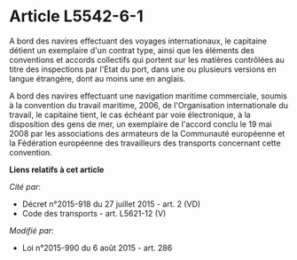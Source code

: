# Article L5542-6-1

A bord des navires effectuant des voyages internationaux, le capitaine détient un exemplaire d'un contrat type, ainsi que les
éléments des conventions et accords collectifs qui portent sur les matières contrôlées au titre des inspections par l'Etat du
port, dans une ou plusieurs versions en langue étrangère, dont au moins une en anglais. 

A bord des navires effectuant une navigation maritime commerciale, soumis à la convention du travail maritime, 2006, de
l'Organisation internationale du travail, le capitaine tient, le cas échéant par voie électronique, à la disposition des gens
de mer, un exemplaire de l'accord conclu le 19 mai 2008 par les associations des armateurs de la Communauté européenne et la
Fédération européenne des travailleurs des transports concernant cette convention.

**Liens relatifs à cet article**

_Cité par_:

  - Décret n°2015-918 du 27 juillet 2015 - art. 2 (VD)
  - Code des transports - art. L5621-12 (V)

_Modifié par_:

  - Loi n°2015-990 du 6 août 2015 - art. 286
